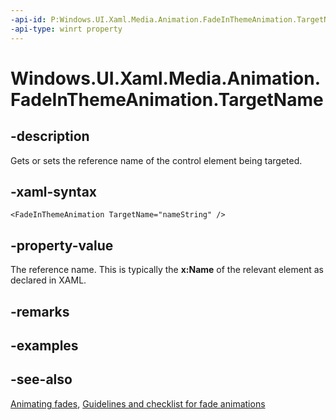 ```yaml
---
-api-id: P:Windows.UI.Xaml.Media.Animation.FadeInThemeAnimation.TargetName
-api-type: winrt property
---
```


<!-- Property syntax
public string TargetName { get;  set; }
-->

# Windows.UI.Xaml.Media.Animation.FadeInThemeAnimation.TargetName

## -description
Gets or sets the reference name of the control element being targeted.



## -xaml-syntax
```xaml
<FadeInThemeAnimation TargetName="nameString" />
```


## -property-value
The reference name. This is typically the **x:Name** of the relevant element as declared in XAML.

## -remarks

## -examples

## -see-also
[Animating fades](/previous-versions/windows/apps/jj649429(v=win.10)), [Guidelines and checklist for fade animations](/windows/uwp/style/motion-fade)
